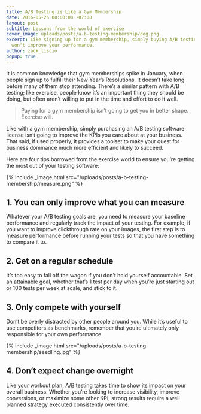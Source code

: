 ```yaml
---
title: A/B Testing is Like a Gym Membership
date: 2016-05-25 00:00:00 -07:00
layout: post
subtitle: Lessons from the world of exercise
cover_image: uploads/posts/a-b-testing-membership/dog.png
excerpt: Like signing up for a gym membership, simply buying A/B testing software
  won't improve your performance.
author: zack_liscio
popup: true
---
```


It is common knowledge that gym memberships spike in January, when people sign up to fulfill their New Year’s Resolutions. It doesn’t take long before many of them stop attending. There’s a similar pattern with A/B testing; like exercise, people know it’s an important thing they should be doing, but often aren’t willing to put in the time and effort to do it well.

> Paying for a gym membership isn’t going to get you in better shape. Exercise will.

Like with a gym membership, simply purchasing an A/B testing software license isn’t going to improve the KPIs you care about at your business. That said, if used properly, it provides a toolset to make your quest for business dominance much more efficient and likely to succeed.

Here are four tips borrowed from the exercise world to ensure you’re getting the most out of your testing software:

{% include _image.html src="/uploads/posts/a-b-testing-membership/measure.png" %}

## 1. You can only improve what you can measure

Whatever your A/B testing goals are, you need to measure your baseline performance and regularly track the impact of your testing. For example, if you want to improve clickthrough rate on your images, the first step is to measure performance before running your tests so that you have something to compare it to. 

## 2. Get on a regular schedule

It’s too easy to fall off the wagon if you don’t hold yourself accountable. Set an attainable goal, whether that’s 1 test per day when you’re just starting out or 100 tests per week at scale, and stick to it. 

## 3. Only compete with yourself

Don’t be overly distracted by other people around you. While it’s useful to use competitors as benchmarks, remember that you’re ultimately only responsible for your own performance. 

{% include _image.html src="/uploads/posts/a-b-testing-membership/seedling.jpg" %}

## 4. Don’t expect change overnight

Like your workout plan, A/B testing takes time to show its impact on your overall business. Whether you’re looking to increase visibility, improve conversions, or maximize some other KPI, strong results require a well planned strategy executed consistently over time. 